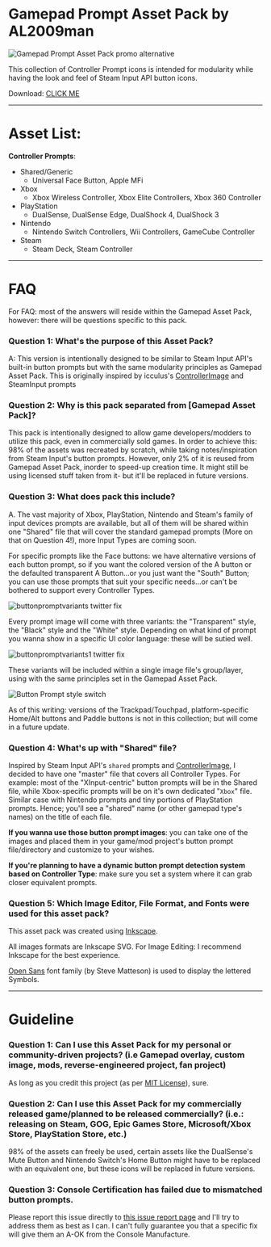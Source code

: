 # Gamepad Prompt Asset Pack by AL2009man

![Gamepad Prompt Asset Pack promo alternative](https://github.com/AL2009man/Gamepad-Prompt-Asset-Pack/assets/67606569/aa1b6e48-1bf1-4c03-be96-5c5def124516)

This collection of Controller Prompt icons is intended for modularity while having the look and feel of Steam Input API button icons. 

Download: [CLICK ME](https://github.com/AL2009man/Gamepad-Prompt-Asset-Pack/releases/latest/download/Gamepad.Prompt.Asset.Pack.zip)


---

# Asset List:

**Controller Prompts**: 
* Shared/Generic
  * Universal Face Button, Apple MFi
* Xbox
  * Xbox Wireless Controller, Xbox Elite Controllers, Xbox 360 Controller
* PlayStation
   * DualSense, DualSense Edge, DualShock 4, DualShock 3
* Nintendo
   * Nintendo Switch Controllers, Wii Controllers, GameCube Controller
* Steam
   * Steam Deck, Steam Controller

---


# FAQ

For FAQ: most of the answers will reside within the Gamepad Asset Pack, however: there will be questions specific to this pack.

### Question 1: What's the purpose of this Asset Pack?

A: This version is intentionally designed to be similar to Steam Input API's built-in button prompts but with the same modularity principles as Gamepad Asset Pack. This is originally inspired by icculus's [ControllerImage](https://github.com/icculus/ControllerImage) and SteamInput prompts 

### Question 2: Why is this pack separated from [Gamepad Asset Pack]?

This pack is intentionally designed to allow game developers/modders to utilize this pack, even in commercially sold games. In order to achieve this: 98% of the assets was recreated by scratch, while taking notes/inspiration from Steam Input's button prompts. However, only 2% of it is reused from Gamepad Asset Pack, inorder to speed-up creation time. It might still be using licensed stuff taken from it- but it'll be replaced in future versions.


### Question 3: What does pack this include?

A. The vast majority of Xbox, PlayStation, Nintendo and Steam's family of input devices prompts are available, but all of them will be shared within one "Shared" file that will cover the standard gamepad prompts (More on that on Question 4!), more Input Types are coming soon.

For specific prompts like the Face buttons: we have alternative versions of each button prompt, so if you want the colored version of the A button or the defaulted transparent A Button...or you just want the "South" Button; you can use those prompts that suit your specific needs...or can't be bothered to support every Controller Types.

![buttonpromptvariants twitter fix](https://github.com/AL2009man/Gamepad-Prompt-Asset-Pack/assets/67606569/7219446d-61e7-4ad5-bb48-29639adb86a9)


Every prompt image will come with three variants: the "Transparent" style, the "Black" style and the "White" style. Depending on what kind of prompt you wanna show in a specific UI color language: these will be sutied well.

![buttonpromptvariants1 twitter fix](https://github.com/AL2009man/Gamepad-Prompt-Asset-Pack/assets/67606569/49d4c977-a27e-4e4b-a77b-d11c9db5a56b)

These variants will be included within a single image file's group/layer, using with the same principles set in the Gamepad Asset Pack.

![Button Prompt style switch](https://github.com/AL2009man/Gamepad-Prompt-Asset-Pack/assets/67606569/8b0bd9eb-4f3f-447e-b38d-ece9860de70b)


As of this writing: versions of the Trackpad/Touchpad, platform-specific Home/Alt buttons and Paddle buttons is not in this collection; but will come in a future update.


### Question 4: What's up with "Shared" file?

Inspired by Steam Input API's `shared` prompts and [ControllerImage](https://github.com/icculus/ControllerImage), I decided to have one "master" file that covers all Controller Types. For example: most of the "XInput-centric" button prompts will be in the Shared file, while Xbox-specific prompts will be on it's own dedicated "`Xbox`" file. Similar case with Nintendo prompts and tiny portions of PlayStation prompts. Hence; you'll see a "shared" name (or other gamepad type's names) on the title of each file.

**If you wanna use those button prompt images**: you can take one of the images and placed them in your game/mod project's button prompt file/directory and customize to your wishes.

**If you're planning to have a dynamic button prompt detection system based on Controller Type**: make sure you set a system where it can grab closer equivalent prompts.


### Question 5: Which Image Editor, File Format, and Fonts were used for this asset pack?

This asset pack was created using [Inkscape](https://inkscape.org/). 

All images formats are Inkscape SVG. For Image Editing: I recommend Inkscape for the best experience.

[Open Sans](https://fonts.google.com/specimen/Open+Sans) font family (by Steve Matteson) is used to display the lettered Symbols.


---

# Guideline

### Question 1: Can I use this Asset Pack for my personal or community-driven projects? (i.e Gamepad overlay, custom image, mods, reverse-engineered project, fan project)

As long as you credit this project (as per [MIT License](https://github.com/AL2009man/Gamepad-Overlay-Asset-Pack/blob/main/LICENSE)), sure.

### Question 2: Can I use this Asset Pack for my commercially released game/planned to be released commercially? (i.e.: releasing on Steam, GOG, Epic Games Store, Microsoft/Xbox Store, PlayStation Store, etc.) 

98% of the assets can freely be used, certain assets like the DualSense's Mute Button and Nintendo Switch's Home Button might have to be replaced with an equivalent one, but these icons will be replaced in future versions.

### Question 3:  Console Certification has failed due to mismatched button prompts. 

Please report this issue directly to [this issue report page](https://github.com/AL2009man/Gamepad-Prompt-Asset-Pack/issues/6) and I'll try to address them as best as I can. I can't fully guarantee you that a specific fix will give them an A-OK from the Console Manufacture.
